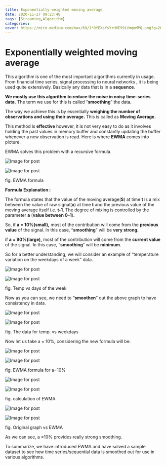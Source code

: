 ```yaml
---
title: Exponentially weighted moving average
date: 2020-11-27 09:23:48
tags: [Streaming,Algorithm]
categories:
cover: https://miro.medium.com/max/60/1*0YEXsYsYrHVE99iVmqmMPQ.png?q=20
---
```

<meta name="referrer" content="no-referrer" />

# Exponentially weighted moving average

This algorithm is one of the most important algorithms currently in usage. From financial time series, signal processing to neural networks , it is being used quite extensively. Basically any data that is in a **sequence**.

**We mostly use this algorithm to reduce the noise in noisy time-series data.** The term we use for this is called “**smoothing**” the data.

The way we achieve this is by essentially **weighing the number of observations and using their average.** This is called as **Moving Average.**

This method is **effective** however, it is not very easy to do as it involves holding the past values in memory buffer and constantly updating the buffer whenever a new observation is read. Here is where **EWMA** comes into picture.

EWMA solves this problem with a recursive formula.

![Image for post](https://miro.medium.com/max/60/1*0YEXsYsYrHVE99iVmqmMPQ.png?q=20)

![Image for post](https://miro.medium.com/max/1320/1*0YEXsYsYrHVE99iVmqmMPQ.png)

fig. EWMA formula

**Formula Explanation :**

The formula states that the value of the moving average(**S**) at time **t** is a mix between the value of raw signal(**x**) at time **t** and the previous value of the moving average itself i.e. **t-1**. The degree of mixing is controlled by the parameter **a** (**value between 0–1**)**.**

So, if **a = 10%(small),** most of the contribution will come from the **previous value** of the signal. In this case, “**smoothing**” will be **very strong**.

if **a = 90%(large),** most of the contribution will come from the **current value** of the signal. In this case, “**smoothing**” will be **minimum**.

So for a better understanding, we will consider an example of “temperature variation on the weekdays of a week” data.

![Image for post](https://miro.medium.com/freeze/max/60/1*fHfW4mJJhslB5G2_a9EMwA.gif?q=20)

![Image for post](https://miro.medium.com/max/1032/1*fHfW4mJJhslB5G2_a9EMwA.gif)

fig. Temp vs days of the week

Now as you can see, we need to “**smoothen**” out the above graph to have consistency in data.

![Image for post](https://miro.medium.com/max/60/1*IL8hOsSH-lIGOC7e4joZ6g.png?q=20)

![Image for post](https://miro.medium.com/max/1916/1*IL8hOsSH-lIGOC7e4joZ6g.png)

fig. The data for temp. vs weekdays

Now let us take a = 10%, considering the new formula will be:

![Image for post](https://miro.medium.com/max/60/1*PE142U0T5AdG_t0QmIPzGQ.png?q=20)

![Image for post](https://miro.medium.com/max/1320/1*PE142U0T5AdG_t0QmIPzGQ.png)

fig. EWMA formula for a=10%

![Image for post](https://miro.medium.com/max/60/1*elAoh7SVmQpsXk6NKBfF8w.png?q=20)

![Image for post](https://miro.medium.com/max/1288/1*elAoh7SVmQpsXk6NKBfF8w.png)

fig. calculation of EWMA

![Image for post](https://miro.medium.com/max/60/1*3CB9BDosSC5loq-4cBs6CA.png?q=20)

![Image for post](https://miro.medium.com/max/2468/1*3CB9BDosSC5loq-4cBs6CA.png)

fig. Original graph vs EWMA

As we can see, a =10% provides really strong smoothing.

To summarize, we have introduced EWMA and have solved a sample dataset to see how time series/sequential data is smoothed out for use in various algorithms.